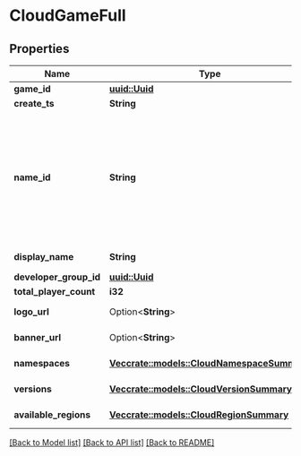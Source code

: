 # CloudGameFull

## Properties

Name | Type | Description | Notes
------------ | ------------- | ------------- | -------------
**game_id** | [**uuid::Uuid**](uuid::Uuid.md) |  | 
**create_ts** | **String** | RFC3339 timestamp | 
**name_id** | **String** | A human readable short identifier used to references resources. Different than a `tivet.common#Uuid` because this is intended to be human readable. Different than `tivet.common#DisplayName` because this should not include special characters and be short. | 
**display_name** | **String** | Represent a resource's readable display name. | 
**developer_group_id** | [**uuid::Uuid**](uuid::Uuid.md) |  | 
**total_player_count** | **i32** | Unsigned 32 bit integer. | 
**logo_url** | Option<**String**> | The URL of this game's logo image. | [optional]
**banner_url** | Option<**String**> | The URL of this game's banner image. | [optional]
**namespaces** | [**Vec<crate::models::CloudNamespaceSummary>**](CloudNamespaceSummary.md) | A list of namespace summaries. | 
**versions** | [**Vec<crate::models::CloudVersionSummary>**](CloudVersionSummary.md) | A list of version summaries. | 
**available_regions** | [**Vec<crate::models::CloudRegionSummary>**](CloudRegionSummary.md) | A list of region summaries. | 

[[Back to Model list]](../README.md#documentation-for-models) [[Back to API list]](../README.md#documentation-for-api-endpoints) [[Back to README]](../README.md)


